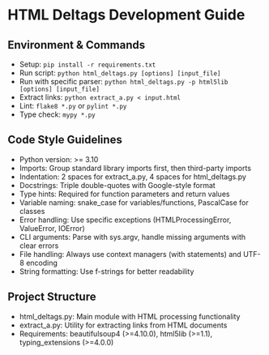 # HTML Deltags Development Guide

## Environment & Commands
- Setup: `pip install -r requirements.txt`
- Run script: `python html_deltags.py [options] [input_file]`
- Run with specific parser: `python html_deltags.py -p html5lib [options] [input_file]`
- Extract links: `python extract_a.py < input.html`
- Lint: `flake8 *.py` or `pylint *.py`
- Type check: `mypy *.py`

## Code Style Guidelines
- Python version: >= 3.10
- Imports: Group standard library imports first, then third-party imports
- Indentation: 2 spaces for extract_a.py, 4 spaces for html_deltags.py
- Docstrings: Triple double-quotes with Google-style format
- Type hints: Required for function parameters and return values
- Variable naming: snake_case for variables/functions, PascalCase for classes
- Error handling: Use specific exceptions (HTMLProcessingError, ValueError, IOError)
- CLI arguments: Parse with sys.argv, handle missing arguments with clear errors
- File handling: Always use context managers (with statements) and UTF-8 encoding
- String formatting: Use f-strings for better readability

## Project Structure
- html_deltags.py: Main module with HTML processing functionality
- extract_a.py: Utility for extracting links from HTML documents
- Requirements: beautifulsoup4 (>=4.10.0), html5lib (>=1.1), typing_extensions (>=4.0.0)
